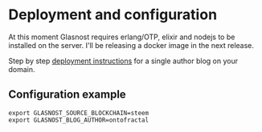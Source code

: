 # Deployment and configuration

At this moment Glasnost requires erlang/OTP, elixir and nodejs to be installed on the server. I'll be releasing a docker image in the next release.

Step by step [deployment instructions](https://github.com/cyberpunk-ventures/glasnost/blob/master/DEPLOYMENT.md) for a single author blog on your domain.

## Configuration example
```
export GLASNOST_SOURCE_BLOCKCHAIN=steem
export GLASNOST_BLOG_AUTHOR=ontofractal
```
